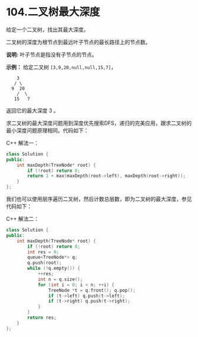 # 104.二叉树最大深度

给定一个二叉树，找出其最大深度。

二叉树的深度为根节点到最远叶子节点的最长路径上的节点数。

**说明:** 叶子节点是指没有子节点的节点。

**示例：**
给定二叉树 `[3,9,20,null,null,15,7]`，

```
    3
   / \
  9  20
    /  \
   15   7
```

返回它的最大深度 3 。

求二叉树的最大深度问题用到深度优先搜索DFS，递归的完美应用，跟求二叉树的最小深度问题原理相同。代码如下：

 

C++ 解法一：

```c++
class Solution {
public:
    int maxDepth(TreeNode* root) {
        if (!root) return 0;
        return 1 + max(maxDepth(root->left), maxDepth(root->right));
    }
};
```

我们也可以使用层序遍历二叉树，然后计数总层数，即为二叉树的最大深度，参见代码如下：

C++ 解法二：

```c++
class Solution {
public:
    int maxDepth(TreeNode* root) {
        if (!root) return 0;
        int res = 0;
        queue<TreeNode*> q;
        q.push(root);
        while (!q.empty()) {
            ++res;
            int n = q.size();
            for (int i = 0; i < n; ++i) {
                TreeNode *t = q.front(); q.pop();
                if (t->left) q.push(t->left);
                if (t->right) q.push(t->right);
            }
        }
        return res;
    }
};
```